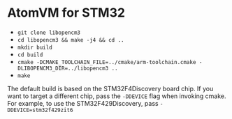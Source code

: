 # AtomVM for STM32
- `git clone libopencm3`
- `cd libopencm3 && make -j4 && cd ..`
- `mkdir build`
- `cd build`
- `cmake -DCMAKE_TOOLCHAIN_FILE=../cmake/arm-toolchain.cmake -DLIBOPENCM3_DIR=../libopencm3 ..`
- `make`

The default build is based on the STM32F4Discovery board chip. If you want to target a different chip,
pass the `-DDEVICE` flag when invoking cmake. For example, to use the STM32F429Discovery,
pass `-DDEVICE=stm32f429zit6`
